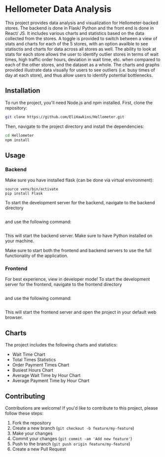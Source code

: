 # Hellometer Data Analysis

This project provides data analysis and visualization for Hellometer-backed stores. The backend is done in Flask/ Python and the front end is done in React/ JS. It includes various charts and statistics based on the data collected from the stores. A toggle is provided to switch between a view of stats and charts for each of the 5 stores, with an option availble to see statisctis and charts for data across all stores as well. The ability to look at stats for each store allows the user to identify outlier stores in terms of wait times, high traffic order hours, deviation in wait time, etc. when compared to each of the other stores, and the dataset as a whole. The charts and graphs provided illustrate data visually for users to see outliers (i.e. busy times of day at each store), and thus allow users to identify potential bottlenecks. 

## Installation

To run the project, you'll need Node.js and npm installed. First, clone the repository:

```bash
git clone https://github.com/EliHawkins/Hellometer.git
```

Then, navigate to the project directory and install the dependencies:

```bash
cd Hellometer
npm install
```

## Usage
### Backend
Make sure you have installed flask (can be done via virtual environment):
```python3 -m venv venv
source venv/bin/activate   
pip install Flask
```
To start the development server for the backend, navigate to the backend directory 

```cd hellometer-backend
```

and use the following command:

```python app.py
```

This will start the backend server. Make sure to have Python installed on your machine.

Make sure to start both the frontend and backend servers to use the full functionality of the application.

### Frontend
For best experience, view in developer mode! To start the development server for the frontend, navigate to the frontend directory 

```cd hellometer-frontend
```

and use the following command:

```npm start
```

This will start the frontend server and open the project in your default web browser.

## Charts

The project includes the following charts and statistics:

- Wait Time Chart
- Total Times Statistics
- Order Payment Times Chart
- Busiest Hours Chart
- Average Wait Time by Hour Chart
- Average Payment Time by Hour Chart

## Contributing

Contributions are welcome! If you'd like to contribute to this project, please follow these steps:

1. Fork the repository
2. Create a new branch (`git checkout -b feature/my-feature`)
3. Make your changes
4. Commit your changes (`git commit -am 'Add new feature'`)
5. Push to the branch (`git push origin feature/my-feature`)
6. Create a new Pull Request
